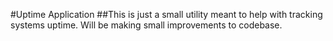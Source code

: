 #Uptime Application
##This is just a small utility meant to help with tracking systems uptime. Will be making small improvements to codebase.
